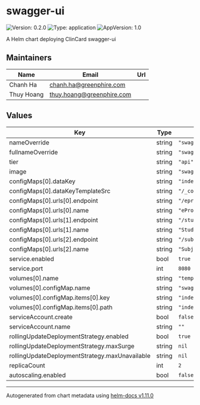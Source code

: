 # swagger-ui

![Version: 0.2.0](https://img.shields.io/badge/Version-0.2.0-informational?style=flat-square) ![Type: application](https://img.shields.io/badge/Type-application-informational?style=flat-square) ![AppVersion: 1.0](https://img.shields.io/badge/AppVersion-1.0-informational?style=flat-square)

A Helm chart deploying ClinCard swagger-ui

## Maintainers

| Name | Email | Url |
| ---- | ------ | --- |
| Chanh Ha | <chanh.ha@greenphire.com> |  |
| Thuy Hoang | <thuy.hoang@greenphire.com> |  |

## Values

| Key | Type | Default | Description |
|-----|------|---------|-------------|
| nameOverride | string | `"swagger-ui"` |  |
| fullnameOverride | string | `"swagger-ui"` |  |
| tier | string | `"api"` |  |
| image | string | `"swaggerapi/swagger-ui"` |  |
| configMaps[0].dataKey | string | `"index.html"` |  |
| configMaps[0].dataKeyTemplateSrc | string | `"/_configmap.static.tpl"` |  |
| configMaps[0].urls[0].endpoint | string | `"/epro/v1/swagger.json"` |  |
| configMaps[0].urls[0].name | string | `"ePro Service"` |  |
| configMaps[0].urls[1].endpoint | string | `"/study/v1/swagger.json"` |  |
| configMaps[0].urls[1].name | string | `"Study Service"` |  |
| configMaps[0].urls[2].endpoint | string | `"/subject/v1/swagger.json"` |  |
| configMaps[0].urls[2].name | string | `"Subject Service"` |  |
| service.enabled | bool | `true` |  |
| service.port | int | `8080` |  |
| volumes[0].name | string | `"template"` |  |
| volumes[0].configMap.name | string | `"swagger-ui-template"` |  |
| volumes[0].configMap.items[0].key | string | `"index.html"` |  |
| volumes[0].configMap.items[0].path | string | `"index.html"` |  |
| serviceAccount.create | bool | `false` |  |
| serviceAccount.name | string | `""` |  |
| rollingUpdateDeploymentStrategy.enabled | bool | `true` |  |
| rollingUpdateDeploymentStrategy.maxSurge | string | `nil` |  |
| rollingUpdateDeploymentStrategy.maxUnavailable | string | `nil` |  |
| replicaCount | int | `2` |  |
| autoscaling.enabled | bool | `false` |  |

----------------------------------------------
Autogenerated from chart metadata using [helm-docs v1.11.0](https://github.com/norwoodj/helm-docs/releases/v1.11.0)
